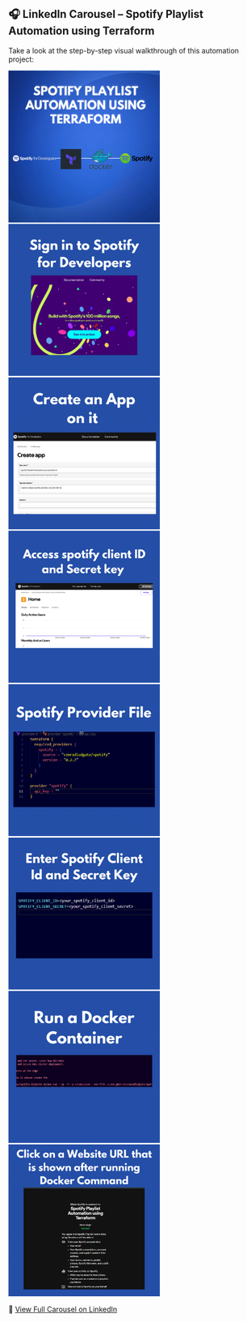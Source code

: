 ## 🎧 LinkedIn Carousel – Spotify Playlist Automation using Terraform

Take a look at the step-by-step visual walkthrough of this automation project:

<p float="left">
  <img src="assests/carousel/Spotify Playlist Automation Using Terraform-01.png" width="300"/>
  <img src="assests/carousel/Spotify Playlist Automation Using Terraform-02.png" width="300"/>
  <img src="assests/carousel/Spotify Playlist Automation Using Terraform-03.png" width="300"/>
  <img src="assests/carousel/Spotify Playlist Automation Using Terraform-04.png" width="300"/>
  <img src="assests/carousel/Spotify Playlist Automation Using Terraform-05.png" width="300"/>
  <img src="assests/carousel/Spotify Playlist Automation Using Terraform-06.png" width="300"/>
  <img src="assests/carousel/Spotify Playlist Automation Using Terraform-07.png" width="300"/>
  <img src="assests/carousel/Spotify Playlist Automation Using Terraform-08.png" width="300"/>
</p>

🔗 [View Full Carousel on LinkedIn](https://www.linkedin.com/posts/kkrish-singh_spotify-playlist-automation-using-terraform-activity-7264732923310866432-rjDk?utm_source=share&utm_medium=member_desktop&rcm=ACoAADwOBmUB7Vt2AX8KVmzb4m33VizuNVoUY0o)
